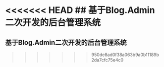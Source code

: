 <<<<<<< HEAD
﻿## 基于Blog.Admin二次开发的后台管理系统
=======
## 基于Blog.Admin二次开发的后台管理系统






>>>>>>> 950de8ad0f38a063b9a0b11189b2da7cfc75e4c0
